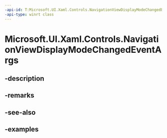```yaml
---
-api-id: T:Microsoft.UI.Xaml.Controls.NavigationViewDisplayModeChangedEventArgs
-api-type: winrt class
---
```


<!-- Class syntax.
public class NavigationViewDisplayModeChangedEventArgs 
-->

# Microsoft.UI.Xaml.Controls.NavigationViewDisplayModeChangedEventArgs

## -description

## -remarks

## -see-also

## -examples

